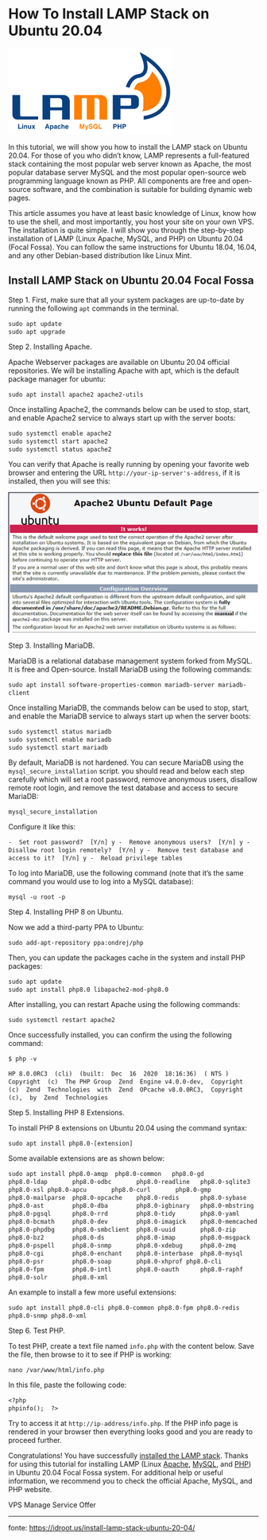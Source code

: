 # How To Install LAMP Stack on Ubuntu 20.04

![Install LAMP Stack on Ubuntu 20.04](../_resources/lamp-logo_7e698791c88d4c62a5a9d61f671db5c4.png "Install LAMP Stack on Ubuntu 20.04")

In this tutorial, we will show you how to install the LAMP stack on Ubuntu 20.04. For those of you who didn’t know, LAMP represents a full-featured stack containing the most popular web server known as Apache, the most popular database server MySQL and the most popular open-source web programming language known as PHP. All components are free and open-source software, and the combination is suitable for building dynamic web pages.

This article assumes you have at least basic knowledge of Linux, know how to use the shell, and most importantly, you host your site on your own VPS. The installation is quite simple. I will show you through the step-by-step installation of LAMP (Linux Apache, MySQL, and PHP) on Ubuntu 20.04 (Focal Fossa). You can follow the same instructions for Ubuntu 18.04, 16.04, and any other Debian-based distribution like Linux Mint.

## Install LAMP Stack on Ubuntu 20.04 Focal Fossa

Step 1. First, make sure that all your system packages are up-to-date by running the following `apt` commands in the terminal.

```
sudo apt update
sudo apt upgrade
```

Step 2. Installing Apache.

Apache Webserver packages are available on Ubuntu 20.04 official repositories. We will be installing Apache with apt, which is the default package manager for ubuntu:

```
sudo apt install apache2 apache2-utils
```

Once installing Apache2, the commands below can be used to stop, start, and enable Apache2 service to always start up with the server boots:

```
sudo systemctl enable apache2
sudo systemctl start apache2
sudo systemctl status apache2
```

You can verify that Apache is really running by opening your favorite web browser and entering the URL `http://your-ip-server's-address`, if it is installed, then you will see this:

![Install LAMP Stack on Ubuntu 20.04](../_resources/apache2-ubuntu-default-page_38057a144550456abd104f.jpg "Install LAMP Stack on Ubuntu 20.04")

Step 3. Installing MariaDB.

MariaDB is a relational database management system forked from MySQL. It is free and Open-source. Install MariaDB using the following commands:

```
sudo apt install software-properties-common mariadb-server mariadb-client
```

Once installing MariaDB, the commands below can be used to stop, start, and enable the MariaDB service to always start up when the server boots:

```
sudo systemctl status mariadb
sudo systemctl enable mariadb
sudo systemctl start mariadb
```

By default, MariaDB is not hardened. You can secure MariaDB using the `mysql_secure_installation` script. you should read and below each step carefully which will set a root password, remove anonymous users, disallow remote root login, and remove the test database and access to secure MariaDB:

```
mysql_secure_installation
```

Configure it like this:

```
-  Set root password?  [Y/n] y -  Remove anonymous users?  [Y/n] y -  Disallow root login remotely?  [Y/n] y -  Remove test database and access to it?  [Y/n] y -  Reload privilege tables
```

To log into MariaDB, use the following command (note that it’s the same command you would use to log into a MySQL database):

```
mysql -u root -p
```

Step 4. Installing PHP 8 on Ubuntu.

Now we add a third-party PPA to Ubuntu:

```
sudo add-apt-repository ppa:ondrej/php
```

Then, you can update the packages cache in the system and install PHP packages:

```
sudo apt update
sudo apt install php8.0 libapache2-mod-php8.0
```

After installing, you can restart Apache using the following commands:

```
sudo systemctl restart apache2
```

Once successfully installed, you can confirm the using the following command:

```
$ php -v
```

```
HP 8.0.0RC3  (cli)  (built:  Dec  16  2020  18:16:36)  ( NTS )  Copyright  (c)  The PHP Group  Zend  Engine v4.0.0-dev,  Copyright  (c)  Zend  Technologies  with  Zend  OPcache v8.0.0RC3,  Copyright  (c),  by  Zend  Technologies
```

Step 5. Installing PHP 8 Extensions.

To install PHP 8 extensions on Ubuntu 20.04 using the command syntax:

```
sudo apt install php8.0-[extension]
```

Some available extensions are as shown below:

```
sudo apt install php8.0-amqp  php8.0-common   php8.0-gd         php8.0-ldap       php8.0-odbc       php8.0-readline   php8.0-sqlite3    php8.0-xsl php8.0-apcu       php8.0-curl       php8.0-gmp        php8.0-mailparse  php8.0-opcache    php8.0-redis      php8.0-sybase      php8.0-ast        php8.0-dba        php8.0-igbinary   php8.0-mbstring   php8.0-pgsql      php8.0-rrd        php8.0-tidy       php8.0-yaml php8.0-bcmath     php8.0-dev        php8.0-imagick    php8.0-memcached  php8.0-phpdbg     php8.0-smbclient  php8.0-uuid       php8.0-zip php8.0-bz2        php8.0-ds         php8.0-imap       php8.0-msgpack    php8.0-pspell     php8.0-snmp       php8.0-xdebug     php8.0-zmq php8.0-cgi        php8.0-enchant    php8.0-interbase  php8.0-mysql      php8.0-psr        php8.0-soap       php8.0-xhprof php8.0-cli        php8.0-fpm        php8.0-intl       php8.0-oauth      php8.0-raphf      php8.0-solr       php8.0-xml
```

An example to install a few more useful extensions:

```
sudo apt install php8.0-cli php8.0-common php8.0-fpm php8.0-redis php8.0-snmp php8.0-xml
```

Step 6. Test PHP.

To test PHP, create a text file named `info.php` with the content below. Save the file, then browse to it to see if PHP is working:

```
nano /var/www/html/info.php
```

In this file, paste the following code:

```
<?php
phpinfo();  ?>
```

Try to access it at `http://ip-address/info.php`. If the PHP info page is rendered in your browser then everything looks good and you are ready to proceed further.

Congratulations! You have successfully [installed the LAMP stack](https://idroot.us/install-lamp-stack-centos-8/). Thanks for using this tutorial for installing LAMP (Linux [Apache](https://www.apache.org/), [MySQL](https://www.mysql.com/), and [PHP](https://php.net/)) in Ubuntu 20.04 Focal Fossa system. For additional help or useful information, we recommend you to check the official Apache, MySQL, and PHP website.

VPS Manage Service Offer
___
fonte: https://idroot.us/install-lamp-stack-ubuntu-20-04/

